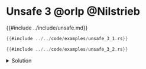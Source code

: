 # Unsafe 3 @orlp @Nilstrieb

{{#include ../include/unsafe.md}}

```rust
{{#include ../../code/examples/unsafe_3_1.rs}}
```

```rust
{{#include ../../code/examples/unsafe_3_2.rs}}
```

<details>
<summary>Solution</summary>

Example 1 is sound, example 2 is UB.

```
{{#include ../../code/examples/stderr/unsafe_3_2.stderr}}
```

`v.as_mut_pointer()` refers to `Vec::as_mut_ptr(v)`, which only creates a `&mut` reference to the vec itself.

`v.get_unchecked_mut()` comes from an implicit dereference to a slice, referring to `<[T]>::get_unchecked_mut(Vec::deref(v))`, creating a `&mut` to all slice elements.
When doing the deref for creating `r2`, this full `&mut` invalidates `r1`.

</details>
